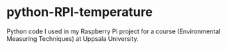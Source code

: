 python-RPI-temperature
======================

Python code I used in my Raspberry Pi project for a course (Environmental Measuring Techniques) at Uppsala University.
